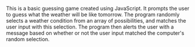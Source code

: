 This is a basic guessing game created using JavaScript.  It prompts the user to guess what the weather will be like tomorrow.  The program randomly selects a weather condition from an array of possibilities, and matches the user input with this selection.  The program then alerts the user with a message based on whether or not the user input matched the computer's random selection.
